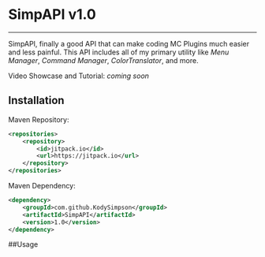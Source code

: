 # SimpAPI v1.0
****
SimpAPI, finally a good API that can make coding MC Plugins much easier and less painful.
This API includes all of my primary utility like *Menu Manager*, *Command Manager*, *ColorTranslator*, and more.

Video Showcase and Tutorial: *coming soon*

## Installation

Maven Repository:
```xml
<repositories>
    <repository>
        <id>jitpack.io</id>
        <url>https://jitpack.io</url>
    </repository>
</repositories>
```
Maven Dependency:
```xml
<dependency>
    <groupId>com.github.KodySimpson</groupId>
    <artifactId>SimpAPI</artifactId>
    <version>1.0</version>
</dependency>
```

##Usage